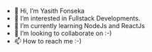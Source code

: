 - 👋 Hi, I’m Yasith Fonseka
- 👀 I’m interested in Fullstack Developments.
- 🌱 I’m currently learning NodeJs and ReactJs
- 💞️ I’m looking to collaborate on :-)
- 📫 How to reach me :-)

<!---
YasithSFonseka/YasithSFonseka is a ✨ special ✨ repository because its `README.md` (this file) appears on your GitHub profile.
You can click the Preview link to take a look at your changes.
--->
